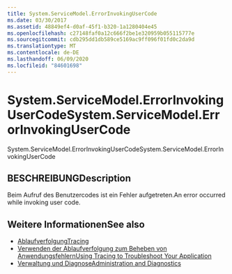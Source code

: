 ```yaml
---
title: System.ServiceModel.ErrorInvokingUserCode
ms.date: 03/30/2017
ms.assetid: 48849ef4-d0af-45f1-b320-1a1280404e45
ms.openlocfilehash: c27148faf0a12c666f2be1e320959b055115777e
ms.sourcegitcommit: cdb295dd1db589ce5169ac9ff096f01fd0c2da9d
ms.translationtype: MT
ms.contentlocale: de-DE
ms.lasthandoff: 06/09/2020
ms.locfileid: "84601698"
---
```

# <a name="systemservicemodelerrorinvokingusercode"></a><span data-ttu-id="408fd-102">System.ServiceModel.ErrorInvokingUserCode</span><span class="sxs-lookup"><span data-stu-id="408fd-102">System.ServiceModel.ErrorInvokingUserCode</span></span>
<span data-ttu-id="408fd-103">System.ServiceModel.ErrorInvokingUserCode</span><span class="sxs-lookup"><span data-stu-id="408fd-103">System.ServiceModel.ErrorInvokingUserCode</span></span>  
  
## <a name="description"></a><span data-ttu-id="408fd-104">BESCHREIBUNG</span><span class="sxs-lookup"><span data-stu-id="408fd-104">Description</span></span>  
 <span data-ttu-id="408fd-105">Beim Aufruf des Benutzercodes ist ein Fehler aufgetreten.</span><span class="sxs-lookup"><span data-stu-id="408fd-105">An error occurred while invoking user code.</span></span>  
  
## <a name="see-also"></a><span data-ttu-id="408fd-106">Weitere Informationen</span><span class="sxs-lookup"><span data-stu-id="408fd-106">See also</span></span>

- [<span data-ttu-id="408fd-107">Ablaufverfolgung</span><span class="sxs-lookup"><span data-stu-id="408fd-107">Tracing</span></span>](index.md)
- [<span data-ttu-id="408fd-108">Verwenden der Ablaufverfolgung zum Beheben von Anwendungsfehlern</span><span class="sxs-lookup"><span data-stu-id="408fd-108">Using Tracing to Troubleshoot Your Application</span></span>](using-tracing-to-troubleshoot-your-application.md)
- [<span data-ttu-id="408fd-109">Verwaltung und Diagnose</span><span class="sxs-lookup"><span data-stu-id="408fd-109">Administration and Diagnostics</span></span>](../index.md)

